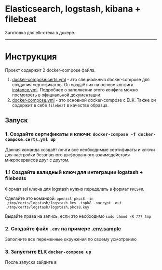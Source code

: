# Elasticsearch, logstash, kibana + filebeat

Заготовка для elk-стека в докере.

---

# Инструкция

Проект содержит 2 docker-compose файла.

1) [docker-compose.certs.yml](./docker-compose.certs.yml) - это специальный docker-compose
для создания сертификатов. Он создаёт их на основе конфига [instance.yml](./tmp/cert_config/instance.yml).
Подробнее о заполнении этого конфига можно посмотреть в [официальной документации](https://www.elastic.co/guide/en/elasticsearch/reference/current/certutil.html).
2) [docker-compose.yml](./docker-compose.yml) - это основной docker-compose с ELK.
Также он содержит в себе `filebeat` в качестве образца.


## Запуск

### 1. Создайте сертификаты и ключи: `docker-compose -f docker-compose.certs.yml up`
Данная команда создаёт почти все необходимые сертификаты и ключи для 
настройки безопасного шифрованного взаимодействия микросервисов друг с другом.

### 1.1 Создайте валидный ключ для интеграции logstash + filebeats
Формат ssl ключа для logstash нужно переделать в формат `PKCS#8`.

Сделайте это командой:
`openssl pkcs8 -in ./tmp/certs/logstash/logstash.key -topk8 -nocrypt -out ./tmp/certs/logstash/logstash.pkcs8.key`

Выдайте права на запись, если это необходимо `sudo chmod -R 777 tmp`

### 2. Создайте файл `.env` на примере [.env.sample](./.env.sample)
Заполните все переменные окружения по своему усмотрению

### 3. Запустите ELK `docker-compose up` 
После запуска зайдите в                                                                                                                